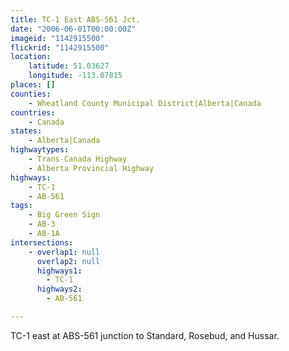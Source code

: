 ```yaml
---
title: TC-1 East ABS-561 Jct.
date: "2006-06-01T00:00:00Z"
imageid: "1142915500"
flickrid: "1142915500"
location:
    latitude: 51.03627
    longitude: -113.07815
places: []
counties:
    - Wheatland County Municipal District|Alberta|Canada
countries:
    - Canada
states:
    - Alberta|Canada
highwaytypes:
    - Trans-Canada Highway
    - Alberta Provincial Highway
highways:
    - TC-1
    - AB-561
tags:
    - Big Green Sign
    - AB-3
    - AB-1A
intersections:
    - overlap1: null
      overlap2: null
      highways1:
        - TC-1
      highways2:
        - AB-561

---
```

TC-1 east at ABS-561 junction to Standard, Rosebud, and Hussar.